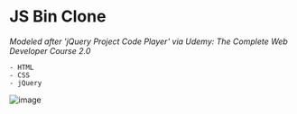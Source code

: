 # JS Bin Clone

_Modeled after 'jQuery Project Code Player' via Udemy: The Complete Web Developer Course 2.0_

```
- HTML
- CSS
- jQuery
```

![image](https://i.imgur.com/JllGhM4.png)
